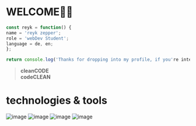 # WELCOME🙏🏻


```javascript
const reyk = function() {
name = 'reyk zepper';
role = 'webDev Student';
language = de, en;
};

return console.log('Thanks for dropping into my profile, if you're intersted....contact me!?'); 
```

>__cleanCODE__  
>__codeCLEAN__


# technologies & tools

![image](https://user-images.githubusercontent.com/117449040/214816959-ad4308c6-b9e8-4b77-a81b-05a1c399eeda.png)
![image](https://user-images.githubusercontent.com/117449040/214816848-9c6e27e5-f029-4a22-ac2d-30e7fd1c77ab.png)
![image](https://user-images.githubusercontent.com/117449040/214817052-b53507c2-6e59-4cb0-ae74-687ff4954139.png)
![image](https://user-images.githubusercontent.com/117449040/214817079-4e0c47ef-694a-4a3b-bf57-1c5b6621ab71.png)



